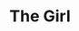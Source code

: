 ---
title: The Girl
year: 1936
opening_date: 1936-03-03
closing_date: 
layout: productions
image:
image_caption:
image_credit:
playbill: 
category: 
details:
  Theatre: Theatre Jacksonville
cast:
  Frederick Cawley: Edward Goodman
  Krebs: Slocum Ball
  Bob Connell: Will Shapiro
crew:
  Director:
    - Gertrude F. Jacobi
  Props:
    - Marion Hendry
  Staging: Mary Courtney
---